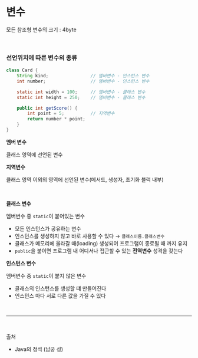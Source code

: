 # 변수

모든 참조형 변수의 크기 : 4byte

<br/>

### 선언위치에 따른 변수의 종류

```java
class Card {
    String kind;                // 멤버변수 - 인스턴스 변수
    int number;                 // 멤버변수 - 인스턴스 변수

    static int width = 100;     // 멤버변수 - 클래스 변수
    static int height = 250;    // 멤버변수 - 클래스 변수

    public int getScore() {
        int point = 5;          // 지역변수
        return number * point;
    }
}
```

**멤버 변수**

클래스 영역에 선언된 변수

**지역변수**

클래스 영역 이외의 영역에 선언된 변수(메서드, 생성자, 초기화 블럭 내부)

<br/>

**클래스 변수**

멤버변수 중 `static`이 붙어있는 변수
- 모든 인스턴스가 공유하는 변수
- 인스턴스를 생성하지 않고 바로 사용할 수 있다 → `클래스이름.클래스변수`
- 클래스가 메모리에 올라갈 때(loading) 생성되어 프로그램이 종료될 때 까지 유지
- `public`을 붙이면 프로그램 내 어디서나 접근할 수 있는 **전역변수** 성격을 갖는다

**인스턴스 변수**

멤버변수 중 `static`이 붙지 않은 변수
- 클래스의 인스턴스를 생성할 떄 만들어진다
- 인스턴스 마다 서로 다른 값을 가질 수 있다



  

<br/>

---

<br/>

출처
- Java의 정석 (남궁 성)